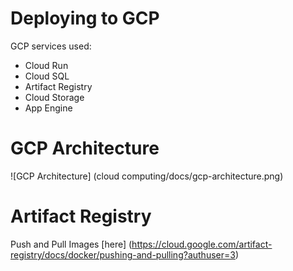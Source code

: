 # Deploying to GCP

GCP services used:

- Cloud Run
- Cloud SQL
- Artifact Registry
- Cloud Storage
- App Engine

# GCP Architecture
![GCP Architecture] (cloud computing/docs/gcp-architecture.png)

# Artifact Registry
Push and Pull Images [here] (https://cloud.google.com/artifact-registry/docs/docker/pushing-and-pulling?authuser=3)
